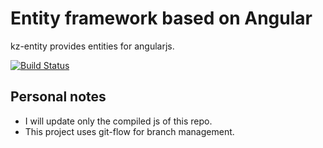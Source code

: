 # Entity framework based on Angular

kz-entity provides entities for angularjs.

[![Build Status](https://travis-ci.org/konzilo/kz-entity.png?branch=master)](https://travis-ci.org/konzilo/kz-entity)

## Personal notes

- I will update only the compiled js of this repo.
- This project uses git-flow for branch management.
